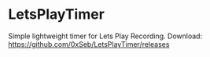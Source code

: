 # LetsPlayTimer
Simple lightweight timer for Lets Play Recording.
Download: https://github.com/0xSeb/LetsPlayTimer/releases
